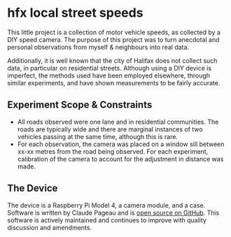 # hfx local street speeds

This little project is a collection of motor vehicle speeds, as collected by a DIY speed camera. The purpose of this project was to turn anecdotal and personal observations from myself & neighbours into real data.

Additionally, it is well known that the city of Halifax does not collect such data, in particular on residential streets. Although using a DIY device is imperfect, the methods used have been employed elsewhere, through similar experiments, and have shown measurements to be fairly accurate.

## Experiment Scope & Constraints

* All roads observed were one lane and in residential communities. The roads are typically wide and there are marginal instances of two vehicles passing at the same time, although this is rare.
* For each observation, the camera was placed on a window sill between xx-xx metres from the road being observed. For each experiment, calibration of the camera to account for the adjustment in distance was made.
## The Device

The device is a Raspberry Pi Model 4, a camera module, and a case. Software is written by Claude Pageau and is [open source on GitHub](https://github.com/pageauc/speed-camera). This software is actively maintained and continues to improve with quality discussion and amendments.
